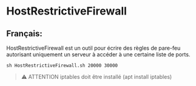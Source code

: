 # HostRestrictiveFirewall
## Français:

HostRestrictiveFirewall est un outil pour écrire des règles de pare-feu autorisant uniquement un serveur à accéder à une certaine liste de ports.
```
sh HostRestrictiveFirewall.sh 20000 30000
```

> :warning: ATTENTION
> iptables doit être installé (apt install iptables)
